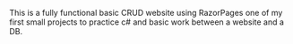 This is a fully functional basic CRUD website using RazorPages one of my first small projects to practice c# and basic work between a website and a DB.
